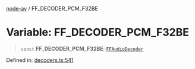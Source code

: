 [node-av](../globals.md) / FF\_DECODER\_PCM\_F32BE

# Variable: FF\_DECODER\_PCM\_F32BE

> `const` **FF\_DECODER\_PCM\_F32BE**: [`FFAudioDecoder`](../type-aliases/FFAudioDecoder.md)

Defined in: [decoders.ts:541](https://github.com/seydx/av/blob/f8631fc881b394300b1479f511d55cf1c370a87f/src/constants/decoders.ts#L541)

